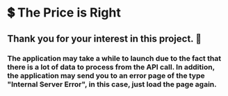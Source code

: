 # 💲 The Price is Right
## Thank you for your interest in this project. 🙏
### The application may take a while to launch due to the fact that there is a lot of data to process from the API call. In addition, the application may send you to an error page of the type "Internal Server Error", in this case, just load the page again.
